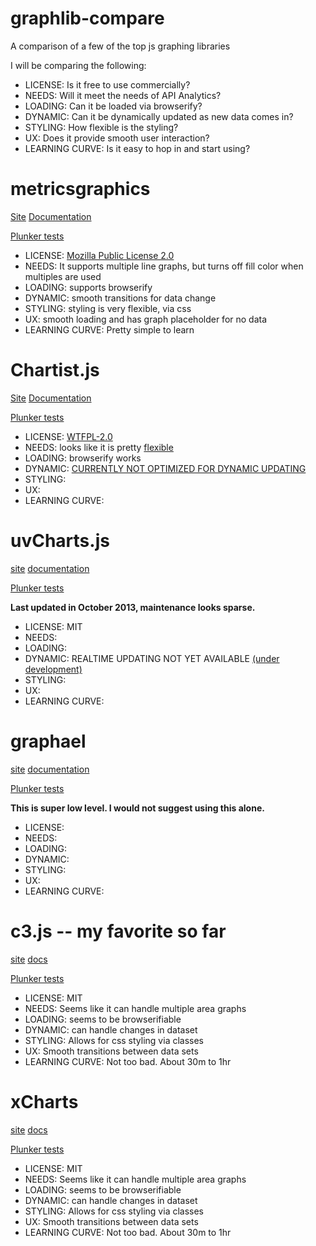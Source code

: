 # graphlib-compare
A comparison of a few of the top js graphing libraries

I will be comparing the following:

* LICENSE: Is it free to use commercially?
* NEEDS: Will it meet the needs of API Analytics?
* LOADING: Can it be loaded via browserify?
* DYNAMIC: Can it be dynamically updated as new data comes in?
* STYLING: How flexible is the styling?
* UX: Does it provide smooth user interaction?
* LEARNING CURVE: Is it easy to hop in and start using?

# metricsgraphics
[Site](http://metricsgraphicsjs.org/) [Documentation](https://github.com/mozilla/metrics-graphics)

[Plunker tests](http://plnkr.co/edit/zxFzNEJk7uwtZa5JGwqy?p=preview)

* LICENSE: [Mozilla Public License 2.0](https://tldrlegal.com/license/mozilla-public-license-2.0-(mpl-2))
* NEEDS: It supports multiple line graphs, but turns off fill color when multiples are used
* LOADING: supports browserify
* DYNAMIC: smooth transitions for data change
* STYLING: styling is very flexible, via css
* UX: smooth loading and has graph placeholder for no data
* LEARNING CURVE: Pretty simple to learn

# Chartist.js
[Site](http://gionkunz.github.io/chartist-js/) [Documentation](http://gionkunz.github.io/chartist-js/api-documentation.html)

[Plunker tests](http://plnkr.co/edit/FIEGDUi1odJUo1RgEOV1)

* LICENSE: [WTFPL-2.0](https://tldrlegal.com/license/do-wtf-you-want-to-public-license-v2-(wtfpl-2.0))
* NEEDS: looks like it is pretty [flexible](http://www.smashingmagazine.com/2014/12/16/chartist-js-open-source-library-responsive-charts/)
* LOADING: browserify works
* DYNAMIC: [CURRENTLY NOT OPTIMIZED FOR DYNAMIC UPDATING](https://github.com/gionkunz/chartist-js/issues/3)
* STYLING: 
* UX: 
* LEARNING CURVE: 

# uvCharts.js
[site](http://imaginea.github.io/uvCharts/) [documentation](http://imaginea.github.io/uvCharts/documentation.html)

[Plunker tests](http://plnkr.co/edit/RQO71fXIY5jzW2ziN2ey?p=preview)

**Last updated in October 2013, maintenance looks sparse.**

* LICENSE: MIT
* NEEDS: 
* LOADING: 
* DYNAMIC: REALTIME UPDATING NOT YET AVAILABLE [(under development)](https://github.com/Imaginea/uvCharts#to-be-implemented)
* STYLING: 
* UX: 
* LEARNING CURVE: 

# graphael
[site](http://g.raphaeljs.com/) [documentation](http://g.raphaeljs.com/reference.html)

[Plunker tests](http://plnkr.co/edit/L1nf3r7coI45ap8jOkOv?p=preview)

**This is super low level. I would not suggest using this alone.**

* LICENSE: 
* NEEDS: 
* LOADING: 
* DYNAMIC: 
* STYLING: 
* UX: 
* LEARNING CURVE: 

# c3.js -- my favorite so far
[site](http://c3js.org/) [docs](http://c3js.org/reference.html)

[Plunker tests](http://plnkr.co/edit/QLuEQ19kr0y4nXehdzzA?p=preview)

* LICENSE: MIT
* NEEDS: Seems like it can handle multiple area graphs
* LOADING: seems to be browserifiable
* DYNAMIC: can handle changes in dataset
* STYLING: Allows for css styling via classes
* UX: Smooth transitions between data sets
* LEARNING CURVE: Not too bad. About 30m to 1hr

# xCharts
[site](http://tenxer.github.io/xcharts/) [docs](http://c3js.org/reference.html)

[Plunker tests](http://plnkr.co/edit/XTHYgwxzCUCVbJetAs4q?p=preview)

* LICENSE: MIT
* NEEDS: Seems like it can handle multiple area graphs
* LOADING: seems to be browserifiable
* DYNAMIC: can handle changes in dataset
* STYLING: Allows for css styling via classes
* UX: Smooth transitions between data sets
* LEARNING CURVE: Not too bad. About 30m to 1hr


